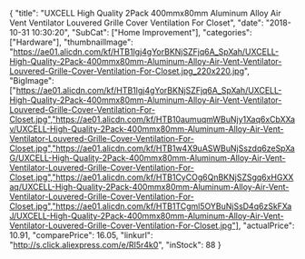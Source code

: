{
	"title": "UXCELL High Quality 2Pack 400mmx80mm Aluminum Alloy Air Vent Ventilator Louvered Grille Cover Ventilation For Closet",
	"date": "2018-10-31 10:30:20",
	"SubCat": ["Home Improvement"],
	"categories": ["Hardware"],
	"thumbnailImage": "https://ae01.alicdn.com/kf/HTB1lgj4gYorBKNjSZFjq6A_SpXah/UXCELL-High-Quality-2Pack-400mmx80mm-Aluminum-Alloy-Air-Vent-Ventilator-Louvered-Grille-Cover-Ventilation-For-Closet.jpg_220x220.jpg",
	"BigImage": ["https://ae01.alicdn.com/kf/HTB1lgj4gYorBKNjSZFjq6A_SpXah/UXCELL-High-Quality-2Pack-400mmx80mm-Aluminum-Alloy-Air-Vent-Ventilator-Louvered-Grille-Cover-Ventilation-For-Closet.jpg","https://ae01.alicdn.com/kf/HTB10aumuqmWBuNjy1Xaq6xCbXXav/UXCELL-High-Quality-2Pack-400mmx80mm-Aluminum-Alloy-Air-Vent-Ventilator-Louvered-Grille-Cover-Ventilation-For-Closet.jpg","https://ae01.alicdn.com/kf/HTB1w4X9uASWBuNjSszdq6zeSpXaG/UXCELL-High-Quality-2Pack-400mmx80mm-Aluminum-Alloy-Air-Vent-Ventilator-Louvered-Grille-Cover-Ventilation-For-Closet.jpg","https://ae01.alicdn.com/kf/HTB1CyCOg6QnBKNjSZSgq6xHGXXaq/UXCELL-High-Quality-2Pack-400mmx80mm-Aluminum-Alloy-Air-Vent-Ventilator-Louvered-Grille-Cover-Ventilation-For-Closet.jpg","https://ae01.alicdn.com/kf/HTB1TCgml5OYBuNjSsD4q6zSkFXaJ/UXCELL-High-Quality-2Pack-400mmx80mm-Aluminum-Alloy-Air-Vent-Ventilator-Louvered-Grille-Cover-Ventilation-For-Closet.jpg"],
	"actualPrice": 10.91,
	"comparePrice": 16.05,
	"linkurl": "http://s.click.aliexpress.com/e/RI5r4k0",
	"inStock": 88
}
